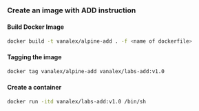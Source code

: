 ### Create an image with ADD instruction

#### Build Docker Image

```bash
docker build -t vanalex/alpine-add . -f <name of dockerfile>
```
#### Tagging the image

```bash
docker tag vanalex/alpine-add vanalex/labs-add:v1.0
```

#### Create a container
```bash
docker run -itd vanalex/labs-add:v1.0 /bin/sh
```